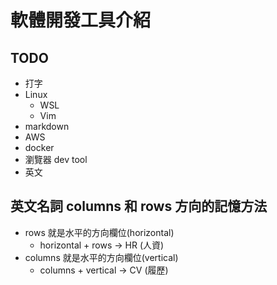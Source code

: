 # 軟體開發工具介紹

## TODO
* 打字
* Linux
    * WSL
    * Vim
* markdown
* AWS
* docker
* 瀏覽器 dev tool
* 英文


## 英文名詞 columns 和 rows 方向的記憶方法

* rows 就是水平的方向欄位(horizontal)
    * horizontal + rows -> HR (人資)
* columns 就是水平的方向欄位(vertical)
    * columns + vertical -> CV (履歷)